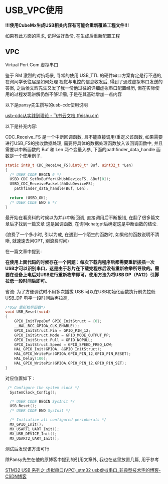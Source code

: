 # USB_VPC使用

**!!!使用CubeMx生成USB相关内容有可能会重新覆盖工程文件!!!**

如果有此方面的需求, 记得做好备份, 在生成后重新配置工程

## VPC

Virtual Port Com 虚拟串口

鉴于 RM 激烈的对抗场景, 寻常的使用 USB_TTL 的硬件串口方案肯定是行不通的, 在询问学长往届是如何处理 视觉与电控的信息收发后, 得到了通过虚拟串口发送的答案, 之后侯文辉先生又发了我一份他过往的详细虚拟串口配置经历, 但在实际使用的过程发现讲解仍然不够详细, 于是在其基础增加一点内容

以下是pansy先生撰写的usb-cdc使用说明

[‍⁡‬‍⁡‌⁣⁢﻿﻿⁢﻿⁢⁣⁤⁤‬⁣⁣⁤‬‍‍⁤⁢‍⁡⁢⁤⁢⁣⁤‍⁡‬‍‍﻿⁤‍⁢usb-cdc从实践到理论 - 飞书云文档 (feishu.cn)](https://bnmp7m19gb.feishu.cn/docx/doxcn6ULDgUxGFnjRaMpcqKviJY)

以下是补充内容: 

CDC_Receive_FS 是一个中断回调函数, 且不能直接调用/重定义该函数, 如果需要进行USB_FS的接收数据处理, 需要将具体的数据处理函数放入该回调函数中, 并且需要以中断函数的 Buf 和 Len 两个变量入参, 下面的pathfinder_data_handle 函数是一个使用例子.

```c
static int8_t CDC_Receive_FS(uint8_t* Buf, uint32_t *Len)
{
  /* USER CODE BEGIN 6 */
  USBD_CDC_SetRxBuffer(&hUsbDeviceFS, &Buf[0]);
  USBD_CDC_ReceivePacket(&hUsbDeviceFS);
	pathfinder_data_handle(Buf, Len);
  
  return (USBD_OK);
  /* USER CODE END 6 */
}
```

最开始在看资料的时候以为并非中断回调, 直接调用后不断报错, 在翻了很多篇文章后才找到一篇文章 这是回调函数, 在询问chatgpt后确定这是中断函数的结论.

(浪费了一个多小时, 引以为戒, 在遇到一个陌生的函数时, 如果他的函数说明不清晰, 就速速去问GPT, 别浪费时间) 



在一篇文章中提到:

**在使用上面代码的时候存在一个问题：每次下载完程序后都需要重新拔插一次USB才可以识别串口，这是由于芯片在下载完程序后没有重新枚举所导致的。需要在设备上电后对USB进行重新枚举即可，使用方法为将USB DP（PA12）引脚拉低一段时间后即可。**  

省流: 为了方便调试时不用多次插拔 USB 可以在USB初始化函数执行前先拉低 USB_DP 电平一段时间后再拉高, 

```c
/*USB 重新枚举函数*/
void USB_Reset(void)
{
  	GPIO_InitTypeDef GPIO_InitStruct = {0};
	__HAL_RCC_GPIOA_CLK_ENABLE();
	GPIO_InitStruct.Pin = GPIO_PIN_12;
	GPIO_InitStruct.Mode = GPIO_MODE_OUTPUT_PP;
	GPIO_InitStruct.Pull = GPIO_NOPULL;
	GPIO_InitStruct.Speed = GPIO_SPEED_FREQ_LOW;
	HAL_GPIO_Init(GPIOA, &GPIO_InitStruct);
	HAL_GPIO_WritePin(GPIOA,GPIO_PIN_12,GPIO_PIN_RESET);
	HAL_Delay(100);
	HAL_GPIO_WritePin(GPIOA,GPIO_PIN_12,GPIO_PIN_SET);
}
```

对应位置如下 : 

```c
 /* Configure the system clock */
  SystemClock_Config();

  /* USER CODE BEGIN SysInit */
  USB_Reset();
  /* USER CODE END SysInit */

  /* Initialize all configured peripherals */
  MX_GPIO_Init();
  MX_USART1_UART_Init();
  MX_USB_DEVICE_Init();
  MX_USART2_UART_Init();
```

测试后发现该方法可行

除Pansy先生在他的原博客中提到的引用文章外, 我也在这里放置几篇, 用于参考

[STM32 USB 系列之 虚拟串口(VPC)_stm32 usb虚拟串口_非典型技术宅的博客-CSDN博客](https://blog.csdn.net/mirco_mcu/article/details/106081950)
